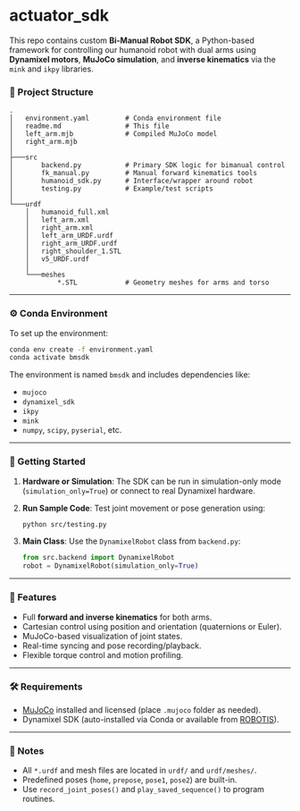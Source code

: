 # actuator_sdk

This repo contains custom **Bi-Manual Robot SDK**, a Python-based framework for controlling our humanoid robot with dual arms using **Dynamixel motors**, **MuJoCo simulation**, and **inverse kinematics** via the `mink` and `ikpy` libraries.

### 📁 Project Structure

```
.
│   environment.yaml         # Conda environment file
│   readme.md                # This file
│   left_arm.mjb             # Compiled MuJoCo model
│   right_arm.mjb
│
├───src
│       backend.py           # Primary SDK logic for bimanual control
│       fk_manual.py         # Manual forward kinematics tools
│       humanoid_sdk.py      # Interface/wrapper around robot
│       testing.py           # Example/test scripts
│
└───urdf
    │   humanoid_full.xml
    │   left_arm.xml
    │   right_arm.xml
    │   left_arm_URDF.urdf
    │   right_arm_URDF.urdf
    │   right_shoulder_1.STL
    │   v5_URDF.urdf
    │
    └───meshes
            *.STL            # Geometry meshes for arms and torso
```

---

### ⚙️ Conda Environment

To set up the environment:

```bash
conda env create -f environment.yaml
conda activate bmsdk
```

The environment is named `bmsdk` and includes dependencies like:

* `mujoco`
* `dynamixel_sdk`
* `ikpy`
* `mink`
* `numpy`, `scipy`, `pyserial`, etc.

---

### 🚀 Getting Started

1. **Hardware or Simulation**:
   The SDK can be run in simulation-only mode (`simulation_only=True`) or connect to real Dynamixel hardware.

2. **Run Sample Code**:
   Test joint movement or pose generation using:

   ```bash
   python src/testing.py
   ```

3. **Main Class**:
   Use the `DynamixelRobot` class from `backend.py`:

   ```python
   from src.backend import DynamixelRobot
   robot = DynamixelRobot(simulation_only=True)
   ```

---

### 🧠 Features

* Full **forward and inverse kinematics** for both arms.
* Cartesian control using position and orientation (quaternions or Euler).
* MuJoCo-based visualization of joint states.
* Real-time syncing and pose recording/playback.
* Flexible torque control and motion profiling.

---

### 🛠 Requirements

* [MuJoCo](https://mujoco.org/) installed and licensed (place `.mujoco` folder as needed).
* Dynamixel SDK (auto-installed via Conda or available from [ROBOTIS](https://emanual.robotis.com/)).

---

### 📌 Notes

* All `*.urdf` and mesh files are located in `urdf/` and `urdf/meshes/`.
* Predefined poses (`home`, `prepose`, `pose1`, `pose2`) are built-in.
* Use `record_joint_poses()` and `play_saved_sequence()` to program routines.
